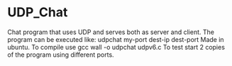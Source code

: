 # UDP_Chat
Chat program that uses UDP and serves both as server and client. The program can be executed like: udpchat my-port dest-ip dest-port
Made in ubuntu. To compile use  gcc wall -o udpchat udpv6.c
To test start 2 copies of the program using different ports.
